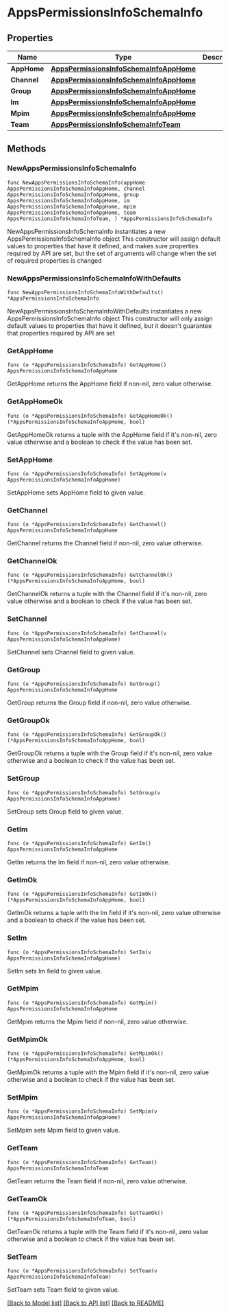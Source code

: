 # AppsPermissionsInfoSchemaInfo

## Properties

Name | Type | Description | Notes
------------ | ------------- | ------------- | -------------
**AppHome** | [**AppsPermissionsInfoSchemaInfoAppHome**](AppsPermissionsInfoSchemaInfoAppHome.md) |  | 
**Channel** | [**AppsPermissionsInfoSchemaInfoAppHome**](AppsPermissionsInfoSchemaInfoAppHome.md) |  | 
**Group** | [**AppsPermissionsInfoSchemaInfoAppHome**](AppsPermissionsInfoSchemaInfoAppHome.md) |  | 
**Im** | [**AppsPermissionsInfoSchemaInfoAppHome**](AppsPermissionsInfoSchemaInfoAppHome.md) |  | 
**Mpim** | [**AppsPermissionsInfoSchemaInfoAppHome**](AppsPermissionsInfoSchemaInfoAppHome.md) |  | 
**Team** | [**AppsPermissionsInfoSchemaInfoTeam**](AppsPermissionsInfoSchemaInfoTeam.md) |  | 

## Methods

### NewAppsPermissionsInfoSchemaInfo

`func NewAppsPermissionsInfoSchemaInfo(appHome AppsPermissionsInfoSchemaInfoAppHome, channel AppsPermissionsInfoSchemaInfoAppHome, group AppsPermissionsInfoSchemaInfoAppHome, im AppsPermissionsInfoSchemaInfoAppHome, mpim AppsPermissionsInfoSchemaInfoAppHome, team AppsPermissionsInfoSchemaInfoTeam, ) *AppsPermissionsInfoSchemaInfo`

NewAppsPermissionsInfoSchemaInfo instantiates a new AppsPermissionsInfoSchemaInfo object
This constructor will assign default values to properties that have it defined,
and makes sure properties required by API are set, but the set of arguments
will change when the set of required properties is changed

### NewAppsPermissionsInfoSchemaInfoWithDefaults

`func NewAppsPermissionsInfoSchemaInfoWithDefaults() *AppsPermissionsInfoSchemaInfo`

NewAppsPermissionsInfoSchemaInfoWithDefaults instantiates a new AppsPermissionsInfoSchemaInfo object
This constructor will only assign default values to properties that have it defined,
but it doesn't guarantee that properties required by API are set

### GetAppHome

`func (o *AppsPermissionsInfoSchemaInfo) GetAppHome() AppsPermissionsInfoSchemaInfoAppHome`

GetAppHome returns the AppHome field if non-nil, zero value otherwise.

### GetAppHomeOk

`func (o *AppsPermissionsInfoSchemaInfo) GetAppHomeOk() (*AppsPermissionsInfoSchemaInfoAppHome, bool)`

GetAppHomeOk returns a tuple with the AppHome field if it's non-nil, zero value otherwise
and a boolean to check if the value has been set.

### SetAppHome

`func (o *AppsPermissionsInfoSchemaInfo) SetAppHome(v AppsPermissionsInfoSchemaInfoAppHome)`

SetAppHome sets AppHome field to given value.


### GetChannel

`func (o *AppsPermissionsInfoSchemaInfo) GetChannel() AppsPermissionsInfoSchemaInfoAppHome`

GetChannel returns the Channel field if non-nil, zero value otherwise.

### GetChannelOk

`func (o *AppsPermissionsInfoSchemaInfo) GetChannelOk() (*AppsPermissionsInfoSchemaInfoAppHome, bool)`

GetChannelOk returns a tuple with the Channel field if it's non-nil, zero value otherwise
and a boolean to check if the value has been set.

### SetChannel

`func (o *AppsPermissionsInfoSchemaInfo) SetChannel(v AppsPermissionsInfoSchemaInfoAppHome)`

SetChannel sets Channel field to given value.


### GetGroup

`func (o *AppsPermissionsInfoSchemaInfo) GetGroup() AppsPermissionsInfoSchemaInfoAppHome`

GetGroup returns the Group field if non-nil, zero value otherwise.

### GetGroupOk

`func (o *AppsPermissionsInfoSchemaInfo) GetGroupOk() (*AppsPermissionsInfoSchemaInfoAppHome, bool)`

GetGroupOk returns a tuple with the Group field if it's non-nil, zero value otherwise
and a boolean to check if the value has been set.

### SetGroup

`func (o *AppsPermissionsInfoSchemaInfo) SetGroup(v AppsPermissionsInfoSchemaInfoAppHome)`

SetGroup sets Group field to given value.


### GetIm

`func (o *AppsPermissionsInfoSchemaInfo) GetIm() AppsPermissionsInfoSchemaInfoAppHome`

GetIm returns the Im field if non-nil, zero value otherwise.

### GetImOk

`func (o *AppsPermissionsInfoSchemaInfo) GetImOk() (*AppsPermissionsInfoSchemaInfoAppHome, bool)`

GetImOk returns a tuple with the Im field if it's non-nil, zero value otherwise
and a boolean to check if the value has been set.

### SetIm

`func (o *AppsPermissionsInfoSchemaInfo) SetIm(v AppsPermissionsInfoSchemaInfoAppHome)`

SetIm sets Im field to given value.


### GetMpim

`func (o *AppsPermissionsInfoSchemaInfo) GetMpim() AppsPermissionsInfoSchemaInfoAppHome`

GetMpim returns the Mpim field if non-nil, zero value otherwise.

### GetMpimOk

`func (o *AppsPermissionsInfoSchemaInfo) GetMpimOk() (*AppsPermissionsInfoSchemaInfoAppHome, bool)`

GetMpimOk returns a tuple with the Mpim field if it's non-nil, zero value otherwise
and a boolean to check if the value has been set.

### SetMpim

`func (o *AppsPermissionsInfoSchemaInfo) SetMpim(v AppsPermissionsInfoSchemaInfoAppHome)`

SetMpim sets Mpim field to given value.


### GetTeam

`func (o *AppsPermissionsInfoSchemaInfo) GetTeam() AppsPermissionsInfoSchemaInfoTeam`

GetTeam returns the Team field if non-nil, zero value otherwise.

### GetTeamOk

`func (o *AppsPermissionsInfoSchemaInfo) GetTeamOk() (*AppsPermissionsInfoSchemaInfoTeam, bool)`

GetTeamOk returns a tuple with the Team field if it's non-nil, zero value otherwise
and a boolean to check if the value has been set.

### SetTeam

`func (o *AppsPermissionsInfoSchemaInfo) SetTeam(v AppsPermissionsInfoSchemaInfoTeam)`

SetTeam sets Team field to given value.



[[Back to Model list]](../README.md#documentation-for-models) [[Back to API list]](../README.md#documentation-for-api-endpoints) [[Back to README]](../README.md)


